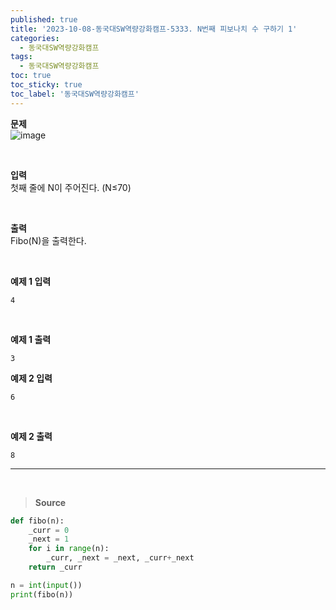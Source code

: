 ```yaml
---
published: true
title: '2023-10-08-동국대SW역량강화캠프-5333. N번째 피보나치 수 구하기 1'
categories:
  - 동국대SW역량강화캠프
tags:
  - 동국대SW역량강화캠프
toc: true
toc_sticky: true
toc_label: '동국대SW역량강화캠프'
---
```


**문제**  
![image](https://github.com/seungsimdang/seungsimdang.github.io/blob/master/_images/N%EB%B2%88%EC%A7%B8%20%ED%94%BC%EB%B3%B4%EB%82%98%EC%B9%98%20%EC%88%98%20%EA%B5%AC%ED%95%98%EA%B8%B0%201.png?raw=true)

<br>

**입력**  
첫째 줄에 N이 주어진다. (N≤70)

<br>

**출력**  
Fibo(N)을 출력한다.

<br>

**예제 1 입력**

```
4
```

<br>

**예제 1 출력**

```
3
```

**예제 2 입력**

```
6
```

<br>

**예제 2 출력**

```
8
```

---

<br>

> **Source**

```python
def fibo(n):
	_curr = 0
	_next = 1
	for i in range(n):
		_curr, _next = _next, _curr+_next
	return _curr

n = int(input())
print(fibo(n))
```
